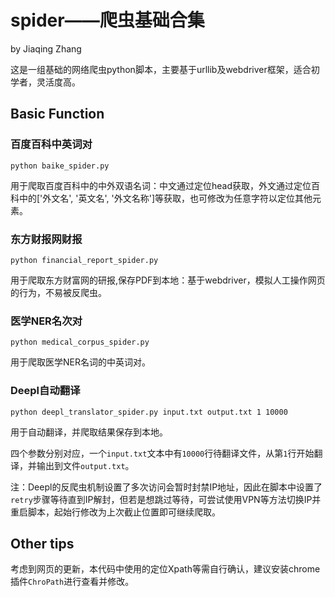 # spider——爬虫基础合集
by Jiaqing Zhang

这是一组基础的网络爬虫python脚本，主要基于urllib及webdriver框架，适合初学者，灵活度高。

## Basic Function

### 百度百科中英词对

```
python baike_spider.py
```
用于爬取百度百科中的中外双语名词：中文通过定位head获取，外文通过定位百科中的['外文名', '英文名', '外文名称']等获取，也可修改为任意字符以定位其他元素。

### 东方财报网财报

```
python financial_report_spider.py
```
用于爬取东方财富网的研报,保存PDF到本地：基于webdriver，模拟人工操作网页的行为，不易被反爬虫。

### 医学NER名次对

```
python medical_corpus_spider.py
```
用于爬取医学NER名词的中英词对。

### Deepl自动翻译

```
python deepl_translator_spider.py input.txt output.txt 1 10000
```
用于自动翻译，并爬取结果保存到本地。

四个参数分别对应，一个`input.txt`文本中有`10000`行待翻译文件，从第`1`行开始翻译，并输出到文件`output.txt`。

注：Deepl的反爬虫机制设置了多次访问会暂时封禁IP地址，因此在脚本中设置了`retry`步骤等待直到IP解封，但若是想跳过等待，可尝试使用VPN等方法切换IP并重启脚本，起始行修改为上次截止位置即可继续爬取。

## Other tips

考虑到网页的更新，本代码中使用的定位Xpath等需自行确认，建议安装chrome插件`ChroPath`进行查看并修改。
